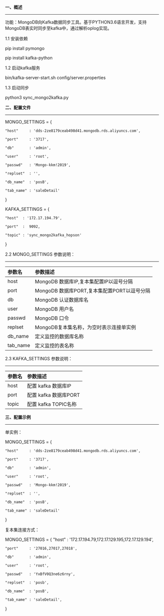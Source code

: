 

**一、概述**

------------


   功能：MongoDB向Kafka数据同步工具。基于PYTHON3.6语言开发，支持MongoDB表实时同步至kafka中，通过解析oplog实现。

   1.1 安装依赖

   pip install pymongo

   pip install kafka-python
   
   1.2 启动kafka服务

   bin/kafka-server-start.sh config/server.properties 

   1.3 启动同步

   python3 sync_mongo2kafka.py

**二、配置文件**

------------
MONGO_SETTINGS = {  

    "host"     : 'dds-2ze8179ceab498d41.mongodb.rds.aliyuncs.com',  
    
    "port"     : '3717',  
    
    "db"       : 'admin',  
    
    "user"     : 'root',  
    
    "passwd"   : 'Mongo-kkm!2019',  
    
    "replset"  : '',  
    
    "db_name"  : 'posB',  
    
    "tab_name" : 'saleDetail'
    
}

KAFKA_SETTINGS = {  

    "host"  : '172.17.194.79',  
    
    "port"  :  9092,  
    
    "topic" : 'sync_mongo2kafka_hopson'  
    
}  


 2.2 MONGO_SETTINGS 参数说明：


------------

|  参数名	 |参数描述   |
| :------------ | :------------ |
| host     |  MongoDB 数据库IP,复本集配置IP以逗号分隔 |
| port     | MongoDB 数据库PORT,复本集配置PORT以逗号分隔  |
| db       | MongoDB 认证数据库名  |
| user     |MongoDB 用户名  |
| passwd   |MongoDB 口令   |
| replset  |MongoDB复本集名称，为空时表示连接单实例   |
| db_name  | 定义监控的数据库名称  |
| tab_name | 定义监控的表名称  |

 2.3 KAFKA_SETTINGS 参数说明：


------------

|  参数名	 |参数描述   |
| :------------ | :------------ |
| host  | 配置 kafka 数据库IP    |
| port  | 配置 kafka 数据库PORT  |
| topic | 配置 kafka TOPIC名称   |



**三、配置示例**

------------  
单实例：  

MONGO_SETTINGS = {  

    "host"     : 'dds-2ze8179ceab498d41.mongodb.rds.aliyuncs.com',  
    
    "port"     : '3717',  
    
    "db"       : 'admin',  
    
    "user"     : 'root',  
    
    "passwd"   : 'Mongo-kkm!2019',  
    
    "replset"  : '',  
    
    "db_name"  : 'posB',  
    
    "tab_name" : 'saleDetail'
    
}  

复本集连接方式：

MONGO_SETTINGS = {
    "host"     : '172.17.194.79,172.17.129.195,172.17.129.194',  
    
    "port"     : '27016,27017,27018',  
    
    "db"       : 'admin',  
    
    "user"     : 'root',  
    
    "passwd"   : 'YxBfV0Q3ne6z6rny',  
    
    "replset"  : 'posb',  
    
    "db_name"  : 'posB',  
    
    "tab_name" : 'saleDetail',  
    
}
